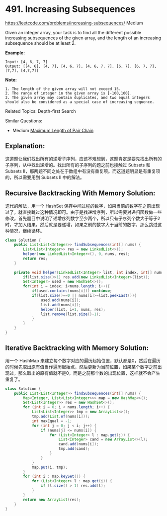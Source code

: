 # 491. Increasing Subsequences
<https://leetcode.com/problems/increasing-subsequences/>
Medium

Given an integer array, your task is to find all the different possible increasing subsequences of the given array, and the length of an increasing subsequence should be at least 2.

**Example:**

    Input: [4, 6, 7, 7]
    Output: [[4, 6], [4, 7], [4, 6, 7], [4, 6, 7, 7], [6, 7], [6, 7, 7], [7,7], [4,7,7]]
 
**Note:**

    1. The length of the given array will not exceed 15.
    2. The range of integer in the given array is [-100,100].
    3. The given array may contain duplicates, and two equal integers should also be considered as a special case of increasing sequence.

Related Topics: Depth-first Search

Similar Questions: 
* Medium [Maximum Length of Pair Chain](https://leetcode.com/problems/maximum-length-of-pair-chain/)

## Explanation: 

这道题让我们找出所有的递增子序列，应该不难想到，这题肯定是要先找出所有的子序列，从中找出递增的。找出所有的子序列的题之前也接触过 Subsets 和 Subsets II，那两题不同之处在于数组中有没有重复项。而这道题明显是有重复项的，所以需要用到 Subsets II 中的解法。

## Recursive Backtracking With Memory Solution: 
迭代的解法，用一个 HashSet 保存中间过程的数字，如果当前的数字在之前出现过了，就直接跳过这种情况即可。由于是找递增序列，所以需要对递归函数做一些修改，首先题目中说明了递增序列数字至少两个，所以只有子序列个数大于等于2时，才加入结果。然后就是要递增，如果之前的数字大于当前的数字，那么跳过这种情况，继续循环。

```java
class Solution {
    public List<List<Integer>> findSubsequences(int[] nums) {
        List<List<Integer>> res = new LinkedList<>();
        helper(new LinkedList<Integer>(), 0, nums, res);
        return res;
    }
    
    private void helper(LinkedList<Integer> list, int index, int[] nums, List<List<Integer>> res){
        if(list.size()>1) res.add(new LinkedList<Integer>(list));
        Set<Integer> used = new HashSet<>();
        for(int i = index; i<nums.length; i++){
            if(used.contains(nums[i])) continue;
            if(list.size()==0 || nums[i]>=list.peekLast()){
                used.add(nums[i]);
                list.add(nums[i]); 
                helper(list, i+1, nums, res);
                list.remove(list.size()-1);
            }
        }
    }
}
```

## Iterative Backtracking with Memory Solution: 
用一个 HashMap 来建立每个数字对应的遍历起始位置，默认都是0，然后在遍历的时候先取出原有值当作遍历起始点，然后更新为当前位置，如果某个数字之前出现过，那么取出的原有值就不是0，而是之前那个数的出现位置，这样就不会产生重复了。

```java
class Solution {
    public List<List<Integer>> findSubsequences(int[] nums) {
        Map<Integer, List<List<Integer>>> map = new HashMap<>();
        Set<List<Integer>> res = new HashSet<>();
        for (int i = 0; i < nums.length; i++) {
            List<List<Integer>> tmp = new ArrayList<>();
            tmp.add(List.of(nums[i]));
            int maxEqual = -1;
            for (int j = 0; j < i; j++) {
                if (nums[j] <= nums[i]) {
                    for (List<Integer> l : map.get(j)) {
                        List<Integer> cand = new ArrayList<>(l);
                        cand.add(nums[i]);
                        tmp.add(cand);
                    }
                } 
            }
            map.put(i, tmp);
        }
        for (int i : map.keySet()) {
            for (List<Integer> l : map.get(i)) {
                if (l.size() > 1) res.add(l);
            }
        }
        return new ArrayList(res);
    }
}
```